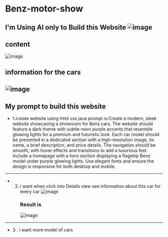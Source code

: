 # Benz-motor-show
I'm Using AI only to Build this Website 
![image](https://github.com/user-attachments/assets/ef9a051d-eba8-4ad5-952e-ba47d2d76dbb)
-----------------------------------------------------------------------------------------

## content

![image](https://github.com/user-attachments/assets/25a6fad7-06da-4d47-a03a-eebb7b6cc587)

## information for the cars
![image](https://github.com/user-attachments/assets/2f245be0-4cb2-4650-bb47-13e589ddbc24)
--------------------------------------------------------------------------
## My prompt to build this website
- 1.create website using html css java
prompt is:Create a modern, sleek website showcasing a showroom for Benz cars. The website should feature a dark theme with subtle neon purple accents that resemble glowing lights for a premium and futuristic look. Each car model should be presented in a dedicated section with a high-resolution image, its name, a brief description, and price details. The navigation should be smooth, with hover effects and transitions to add a luxurious feel. Include a homepage with a hero section displaying a flagship Benz model under purple glowing lights. Use elegant fonts and ensure the design is responsive for both desktop and mobile.
--------------
- 2. i want when click into  Details view see information about this car for every car
     ![image](https://github.com/user-attachments/assets/62442cd7-31aa-4762-bcd3-79d834013b44)
     ### Result is
     ![image](https://github.com/user-attachments/assets/2f245be0-4cb2-4650-bb47-13e589ddbc24)
--------------
- 3 . i want more model of cars
